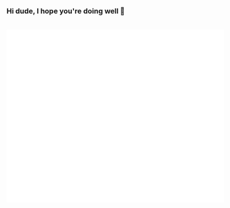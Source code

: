 ### Hi dude, I hope you're doing well 👋


<div align="center">
	<br>
		<img src="README.svg" width="800" height="400" alt="Click to see the source">
	<br>
</div>
